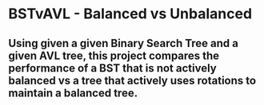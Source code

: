 # BSTvAVL - Balanced vs Unbalanced
## Using given a given Binary Search Tree and a given AVL tree, this project compares the performance of a BST that is not actively balanced vs a tree that actively uses rotations to maintain a balanced tree.